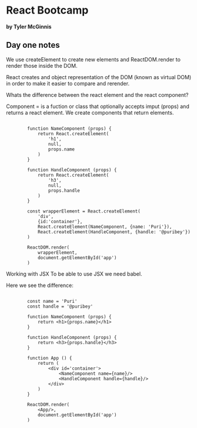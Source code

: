 # React Bootcamp
**by Tyler McGinnis**

## Day one notes 

We use createElement to create new elements and ReactDOM.render to render those inside the DOM.

React creates and object representation of the DOM (known as virtual DOM) in order to make it easier to compare and rerender. 

Whats the difference between the react element and the react component?

Component = is a fuction or class that optionally accepts imput (props) and returns a react element. We create components that return elements. 

```

		function NameComponent (props) {
			return React.createElement(
				'h1',
				null,
				props.name
			)
		}

		function HandleComponent (props) {
			return React.createElement(
				'h3',
				null,
				props.handle
			)
		} 

		const wrapperElement = React.createElement(
			'div',
			{id:'container'},
			React.createElement(NameComponent, {name: 'Puri'}),
			React.createElement(HandleComponent, {handle: '@puribey'})
		)

		ReactDOM.render(
			wrapperElement, 
			document.getElementById('app')
		)

```

Working with JSX 
To be able to use JSX we need babel.

Here we see the difference: 
```

		const name = 'Puri'
		const handle = '@puribey'

		function NameComponent (props) {
			return <h1>{props.name}</h1>
		}

		function HandleComponent (props) {
			return <h3>{props.handle}</h3>
		}

		function App () {
			return (
				<div id='container'>
					<NameComponent name={name}/>
					<HandleComponent handle={handle}/>
				</div>
			)
		}

		ReactDOM.render(
			<App/>, 
			document.getElementById('app')
		)

```
